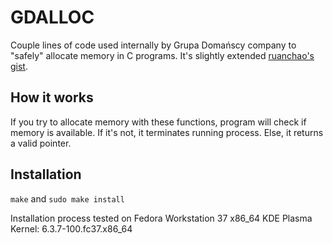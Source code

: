 # GDALLOC

Couple lines of code used internally by Grupa Domańscy company to "safely" allocate memory in C programs. It's slightly extended [ruanchao's gist](https://gist.github.com/ruanchao/3151189).

## How it works

If you try to allocate memory with these functions, program will check if memory is available. If it's not, it terminates running process. Else, it returns a valid pointer.

## Installation

`make` and `sudo make install`

Installation process tested on Fedora Workstation 37 x86_64 KDE Plasma  
Kernel: 6.3.7-100.fc37.x86_64